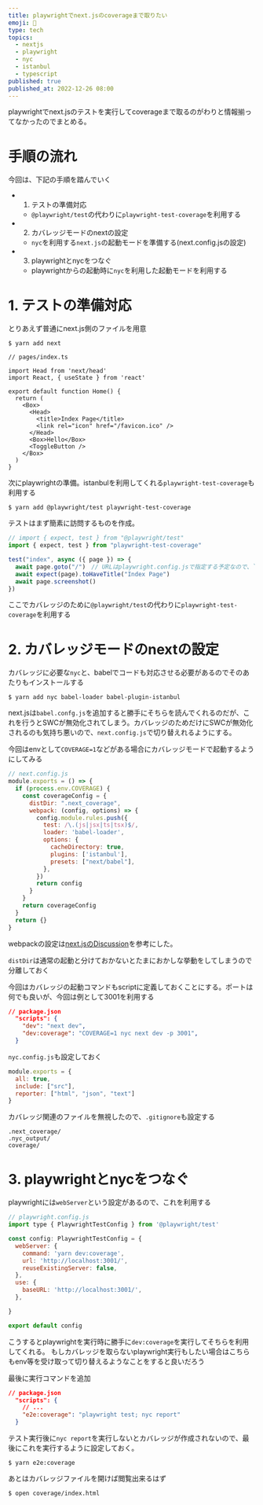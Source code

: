 ```yaml
---
title: playwrightでnext.jsのcoverageまで取りたい
emoji: 🦛
type: tech
topics:
  - nextjs
  - playwright
  - nyc
  - istanbul
  - typescript
published: true
published_at: 2022-12-26 08:00
---
```


playwrightでnext.jsのテストを実行してcoverageまで取るのがわりと情報揃ってなかったのでまとめる。

# 手順の流れ
今回は、下記の手順を踏んでいく

* 1. テストの準備対応
  * `@playwright/test`の代わりに`playwright-test-coverage`を利用する
* 2. カバレッジモードのnextの設定
  * `nyc`を利用する`next.js`の起動モードを準備する(next.config.jsの設定)
* 3. playwrightとnycをつなぐ
  * playwrightからの起動時に`nyc`を利用した起動モードを利用する


# 1. テストの準備対応

とりあえず普通にnext.js側のファイルを用意

```
$ yarn add next
```

```tsx
// pages/index.ts

import Head from 'next/head'
import React, { useState } from 'react'

export default function Home() {
  return (
    <Box>
      <Head>
        <title>Index Page</title>
        <link rel="icon" href="/favicon.ico" />
      </Head>
      <Box>Hello</Box>
      <ToggleButton />
    </Box>
  )
}
```

次にplaywrightの準備。istanbulを利用してくれる`playwright-test-coverage`も利用する

```
$ yarn add @playwright/test playwright-test-coverage
```

テストはまず簡素に訪問するものを作成。

```ts
// import { expect, test } from "@playwright/test"
import { expect, test } from "playwright-test-coverage"

test("index", async ({ page }) => {
  await page.goto("/")　// URLはplaywright.config.jsで指定する予定なので、`/`のみとする（後述）
  await expect(page).toHaveTitle("Index Page")
  await page.screenshot()
})
```

ここでカバレッジのために`@playwright/test`の代わりに`playwright-test-coverage`を利用する

# 2. カバレッジモードのnextの設定

カバレッジに必要な`nyc`と、babelでコードも対応させる必要があるのでそのあたりもインストールする

```
$ yarn add nyc babel-loader babel-plugin-istanbul
```

next.jsは`babel.confg.js`を追加すると勝手にそちらを読んでくれるのだが、これを行うとSWCが無効化されてしまう。カバレッジのためだけにSWCが無効化されるのも気持ち悪いので、`next.config.js`で切り替えれるようにする。

今回はenvとして`COVERAGE=1`などがある場合にカバレッジモードで起動するようにしてみる

```js
// next.config.js
module.exports = () => {
  if (process.env.COVERAGE) {
    const coverageConfig = {
      distDir: ".next_coverage",
      webpack: (config, options) => {
        config.module.rules.push({
          test: /\.(js|jsx|ts|tsx)$/,
          loader: 'babel-loader',
          options: {
            cacheDirectory: true,
            plugins: ['istanbul'],
            presets: ["next/babel"],
          },
        })
        return config
      }
    }
    return coverageConfig
  }
  return {}
}
```

webpackの設定は[next.jsのDiscussion](https://github.com/vercel/next.js/discussions/30174#discussioncomment-2421511)を参考にした。

`distDir`は通常の起動と分けておかないとたまにおかしな挙動をしてしまうので分離しておく

今回はカバレッジの起動コマンドもscriptに定義しておくことにする。ポートは何でも良いが、今回は例として3001を利用する

```json
// package.json
  "scripts": {
    "dev": "next dev",
    "dev:coverage": "COVERAGE=1 nyc next dev -p 3001",
  }
```

`nyc.config.js`も設定しておく

```js
module.exports = {
  all: true,
  include: ["src"],
  reporter: ["html", "json", "text"]
}
```

カバレッジ関連のファイルを無視したので、`.gitignore`も設定する

```
.next_coverage/
.nyc_output/
coverage/
```

# 3. playwrightとnycをつなぐ

playwrightには`webServer`という設定があるので、これを利用する

```js
// playwright.config.js
import type { PlaywrightTestConfig } from '@playwright/test'

const config: PlaywrightTestConfig = {
  webServer: {
    command: 'yarn dev:coverage',
    url: 'http://localhost:3001/',
    reuseExistingServer: false,
  },
  use: {
    baseURL: 'http://localhost:3001/',
  },

}

export default config
```

こうするとplaywrightを実行時に勝手に`dev:coverage`を実行してそちらを利用してくれる。
もしカバレッジを取らないplaywright実行もしたい場合はこちらもenv等を受け取って切り替えるようなことをすると良いだろう

最後に実行コマンドを追加

```json
// package.json
  "scripts": {
    // ...
    "e2e:coverage": "playwright test; nyc report"
  }
```

テスト実行後に`nyc report`を実行しないとカバレッジが作成されないので、最後にこれを実行するように設定しておく。

```
$ yarn e2e:coverage
```

あとはカバレッジファイルを開けば閲覧出来るはず

```
$ open coverage/index.html
```
